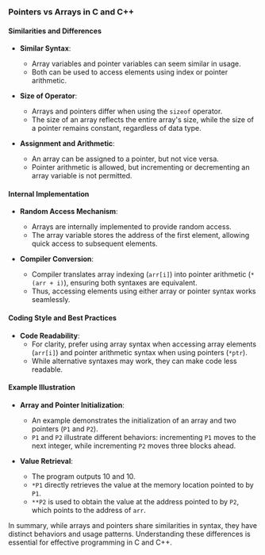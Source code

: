 ### Pointers vs Arrays in C and C++

#### Similarities and Differences

- **Similar Syntax**:
  - Array variables and pointer variables can seem similar in usage.
  - Both can be used to access elements using index or pointer arithmetic.

- **Size of Operator**:
  - Arrays and pointers differ when using the `sizeof` operator.
  - The size of an array reflects the entire array's size, while the size of a pointer remains constant, regardless of data type.

- **Assignment and Arithmetic**:
  - An array can be assigned to a pointer, but not vice versa.
  - Pointer arithmetic is allowed, but incrementing or decrementing an array variable is not permitted.

#### Internal Implementation

- **Random Access Mechanism**:
  - Arrays are internally implemented to provide random access.
  - The array variable stores the address of the first element, allowing quick access to subsequent elements.

- **Compiler Conversion**:
  - Compiler translates array indexing (`arr[i]`) into pointer arithmetic (`*(arr + i)`), ensuring both syntaxes are equivalent.
  - Thus, accessing elements using either array or pointer syntax works seamlessly.

#### Coding Style and Best Practices

- **Code Readability**:
  - For clarity, prefer using array syntax when accessing array elements (`arr[i]`) and pointer arithmetic syntax when using pointers (`*ptr`).
  - While alternative syntaxes may work, they can make code less readable.

#### Example Illustration

- **Array and Pointer Initialization**:
  - An example demonstrates the initialization of an array and two pointers (`P1` and `P2`).
  - `P1` and `P2` illustrate different behaviors: incrementing `P1` moves to the next integer, while incrementing `P2` moves three blocks ahead.
  
- **Value Retrieval**:
  - The program outputs 10 and 10.
  - `*P1` directly retrieves the value at the memory location pointed to by `P1`.
  - `**P2` is used to obtain the value at the address pointed to by `P2`, which points to the address of `arr`.

In summary, while arrays and pointers share similarities in syntax, they have distinct behaviors and usage patterns. Understanding these differences is essential for effective programming in C and C++.